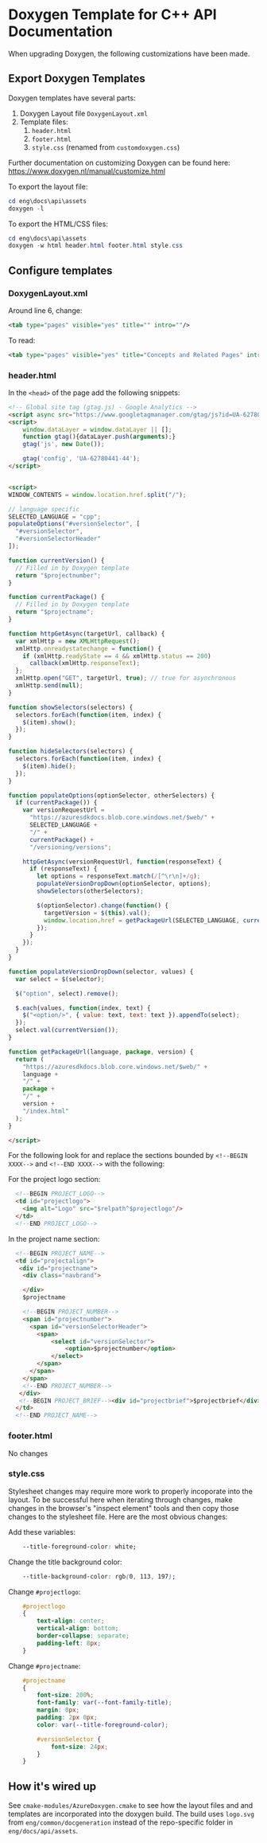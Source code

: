 # Doxygen Template for C++ API Documentation

When upgrading Doxygen, the following customizations have been made. 

## Export Doxygen Templates

Doxygen templates have several parts:

1. Doxygen Layout file `DoxygenLayout.xml`
1. Template files:
    1. `header.html`
    1. `footer.html`
    1. `style.css` (renamed from `customdoxygen.css`)

Further documentation on customizing Doxygen can be found here: https://www.doxygen.nl/manual/customize.html

To export the layout file:

```powershell
cd eng\docs\api\assets
doxygen -l
```

To export the HTML/CSS files:

```powershell
cd eng\docs\api\assets
doxygen -w html header.html footer.html style.css
```

## Configure templates

### DoxygenLayout.xml

Around line 6, change:

```xml
<tab type="pages" visible="yes" title="" intro=""/>
```

To read:

```xml
<tab type="pages" visible="yes" title="Concepts and Related Pages" intro=""/>
```

### header.html

In the `<head>` of the page add the following snippets:

```html
<!-- Global site tag (gtag.js) - Google Analytics -->
<script async src="https://www.googletagmanager.com/gtag/js?id=UA-62780441-44"></script>
<script>
    window.dataLayer = window.dataLayer || [];
    function gtag(){dataLayer.push(arguments);}
    gtag('js', new Date());

    gtag('config', 'UA-62780441-44');
</script>
```

```html

<script>
WINDOW_CONTENTS = window.location.href.split("/");

// language specific
SELECTED_LANGUAGE = "cpp";
populateOptions("#versionSelector", [
  "#versionSelector",
  "#versionSelectorHeader"
]);

function currentVersion() {
  // Filled in by Doxygen template
  return "$projectnumber";
}

function currentPackage() {
  // Filled in by Doxygen template
  return "$projectname";
}

function httpGetAsync(targetUrl, callback) {
  var xmlHttp = new XMLHttpRequest();
  xmlHttp.onreadystatechange = function() {
    if (xmlHttp.readyState == 4 && xmlHttp.status == 200)
      callback(xmlHttp.responseText);
  };
  xmlHttp.open("GET", targetUrl, true); // true for asynchronous
  xmlHttp.send(null);
}

function showSelectors(selectors) {
  selectors.forEach(function(item, index) {
    $(item).show();
  });
}

function hideSelectors(selectors) {
  selectors.forEach(function(item, index) {
    $(item).hide();
  });
}

function populateOptions(optionSelector, otherSelectors) {
  if (currentPackage()) {
    var versionRequestUrl =
      "https://azuresdkdocs.blob.core.windows.net/$web/" +
      SELECTED_LANGUAGE +
      "/" +
      currentPackage() +
      "/versioning/versions";

    httpGetAsync(versionRequestUrl, function(responseText) {
      if (responseText) {
        let options = responseText.match(/[^\r\n]+/g);
        populateVersionDropDown(optionSelector, options);
        showSelectors(otherSelectors);

        $(optionSelector).change(function() {
          targetVersion = $(this).val();
          window.location.href = getPackageUrl(SELECTED_LANGUAGE, currentPackage(), targetVersion);
        });
      }
    });
  }
}

function populateVersionDropDown(selector, values) {
  var select = $(selector);

  $("option", select).remove();

  $.each(values, function(index, text) {
    $("<option/>", { value: text, text: text }).appendTo(select);
  });
  select.val(currentVersion());
}

function getPackageUrl(language, package, version) {
  return (
    "https://azuresdkdocs.blob.core.windows.net/$web/" +
    language +
    "/" +
    package +
    "/" +
    version +
    "/index.html"
  );
}

</script>
```

For the following look for and replace the sections bounded by
`<!--BEGIN XXXX-->` and `<!--END XXXX-->` with the following:

For the project logo section:

```html
  <!--BEGIN PROJECT_LOGO-->
  <td id="projectlogo">
    <img alt="Logo" src="$relpath^$projectlogo"/>
  </td>
  <!--END PROJECT_LOGO-->
```

In the project name section:

```html
  <!--BEGIN PROJECT_NAME-->
  <td id="projectalign">
   <div id="projectname">
    <div class="navbrand">

    </div>
    $projectname

    <!--BEGIN PROJECT_NUMBER-->
    <span id="projectnumber">
      <span id="versionSelectorHeader">
        <span>
            <select id="versionSelector">
                <option>$projectnumber</option>
            </select>
        </span>
      </span>
    </span>
    <!--END PROJECT_NUMBER-->
   </div>
   <!--BEGIN PROJECT_BRIEF--><div id="projectbrief">$projectbrief</div><!--END PROJECT_BRIEF-->
  </td>
  <!--END PROJECT_NAME-->
```

### footer.html

No changes

### style.css

Stylesheet changes may require more work to properly incoporate into the layout.
To be successful here when iterating through changes, make changes in the
browser's "inspect element" tools and then copy those changes to the stylesheet
file. Here are the most obvious changes:

Add these variables:

```css
	--title-foreground-color: white;
```

Change the title background color:

```css
	--title-background-color: rgb(0, 113, 197);
```

Change `#projectlogo`:

```css
	#projectlogo
	{
		text-align: center;
		vertical-align: bottom;
		border-collapse: separate;
        padding-left: 8px;
	}
```

Change `#projectname`:

```css
	#projectname
	{
		font-size: 200%;
		font-family: var(--font-family-title);
		margin: 0px;
		padding: 2px 0px;
		color: var(--title-foreground-color);

		#versionSelector {
			font-size: 24px;
		}
	}
```

## How it's wired up

See `cmake-modules/AzureDoxygen.cmake` to see how the layout files and and
templates are incorporated into the doxygen build. The build uses `logo.svg`
from `eng/common/docgeneration` instead of the repo-specific folder in
`eng/docs/api/assets`.
